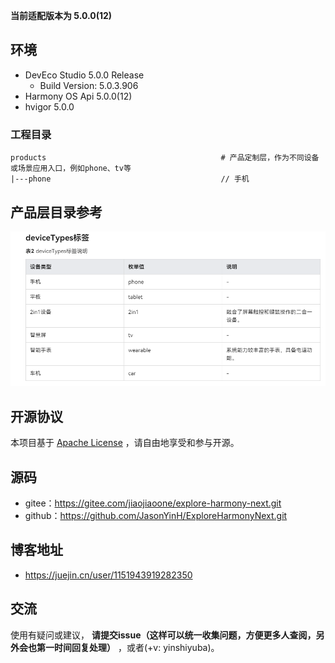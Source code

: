 **当前适配版本为 5.0.0(12)**
## 环境

- DevEco Studio 5.0.0 Release
    - Build Version: 5.0.3.906
- Harmony OS Api 5.0.0(12)
- hvigor 5.0.0


### 工程目录

   ```
   products                                       # 产品定制层，作为不同设备或场景应用入口，例如phone、tv等
   |---phone                                      // 手机
   ```

## 产品层目录参考

![img.png](pic/img.png)

## 开源协议
本项目基于 [Apache License](https://gitee.com/jiaojiaoone/explore-harmony-next/blob/master/LICENSE.txt) ，请自由地享受和参与开源。

## 源码

- gitee：https://gitee.com/jiaojiaoone/explore-harmony-next.git
- github：https://github.com/JasonYinH/ExploreHarmonyNext.git

## 博客地址

- https://juejin.cn/user/1151943919282350

## 交流

使用有疑问或建议， **请提交issue（这样可以统一收集问题，方便更多人查阅，另外会也第一时间回复处理）** ，或者(+v: yinshiyuba)。

